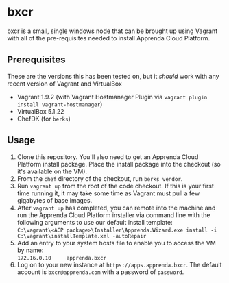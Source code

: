 # bxcr

bxcr is a small, single windows node that can be brought up using Vagrant with all of the pre-requisites needed to install Apprenda Cloud Platform.

## Prerequisites

These are the versions this has been tested on, but it _should_ work with any recent version of Vagrant and VirtualBox
* Vagrant 1.9.2 (with Vagrant Hostmanager Plugin via `vagrant plugin install vagrant-hostmanager`)
* VirtualBox 5.1.22
* ChefDK (for `berks`)

## Usage
1. Clone this repository. You'll also need to get an Apprenda Cloud Platform install package. Place the install package into the checkout (so it's available on the VM).
2. From the `chef` directory of the checkout, run `berks vendor`.
3. Run `vagrant up` from the root of the code checkout. If this is your first time running it, it may take some time as Vagrant must pull a few gigabytes of base images.
4. After `vagrant up` has completed, you can remote into the machine and run the Apprenda Cloud Platform installer via command line with the following arguments to use our default install template:  
```C:\vagrant\<ACP package>\Installer\Apprenda.Wizard.exe install -i C:\vagrant\installTemplate.xml -autoRepair```
5. Add an entry to your system hosts file to enable you to access the VM by name:  
```172.16.0.10     apprenda.bxcr```
6. Log on to your new instance at `https://apps.apprenda.bxcr`. The default account is `bxcr@apprenda.com` with a password of `password`.